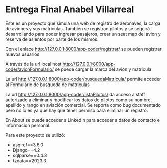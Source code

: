 # Entrega Final Anabel Villarreal
Este es un proyecto que simula una web de registro de aeronaves, la carga de aviones y sus matriculas.
También se registran pilotos y se seguirá desarrollando para poder ingresar pasajeros, crear un seat map del avion y reserva de asientos por parte de los mismos.

Con el enlace http://127.0.0.1:8000/app-coder/registrar/ se pueden registrar nuevos usuarios

A través de la url local host http://127.0.0.1:8000/app-coder/avionFormulario/ se puede cargar la marca del avion y matricula.

La url http://127.0.0.1:8000/app-coder/busquedaMatricula/ permite acceder al Formulario de busqueda de matriculas

La url http://127.0.0.1:8000/app-coder/listaPilotos/ da acceso a staff autorizado a eliminar y modificar los datos de pilotos como su nombre, apellido y rango en aviación comercial. Se reporta como bug documentado pero no lo es ya que hay que tener permiso para eliminar un registro.

En About se puede acceder a LinkedIn para acceder a datos de contacto e informacion personal.

Para este proyecto se utilizó:

- asgiref==3.6.0
- Django==4.2
- sqlparse==0.4.3
- tzdata==2023.3